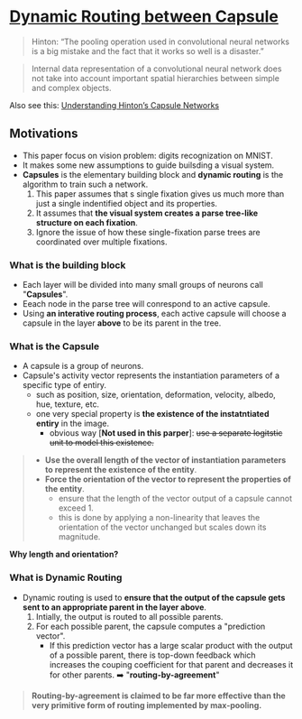 # [Dynamic Routing between Capsule](https://arxiv.org/pdf/1710.09829.pdf)

> Hinton: “The pooling operation used in convolutional neural networks is a big mistake and the fact that it works so well is a disaster.”

> Internal data representation of a convolutional neural network does not take into account important spatial hierarchies between simple and complex objects.

Also see this: [Understanding Hinton’s Capsule Networks](https://medium.com/ai%C2%B3-theory-practice-business/understanding-hintons-capsule-networks-part-i-intuition-b4b559d1159b)


## Motivations

* This paper focus on vision problem: digits recognization on MNIST.
* It makes some new assumptions to guide builsding a visual system.
* **Capsules** is the elementary building block and **dynamic routing** is the algorithm to train such a network.
  1. This paper assumes that s single fixation gives us much more than just a single indentified object and its properties.
  1. It assumes that **the visual system creates a parse tree-like structure on each fixation**.
  1. Ignore the issue of how these single-fixation parse trees are coordinated over multiple fixations.

### What is the building block

* Each layer will be divided into many small groups of neurons call "**Capsules**".
* Eeach node in the parse tree will conrespond to an active capsule.
* Using **an interative routing process**, each active capsule will choose a capsule in the layer **above** to be its parent in the tree.

### What is the **Capsule**

* A capsule is a group of neurons.
* Capsule's activity vector represents the instantiation parameters of a specific type of entiry.
  * such as position, size, orientation, deformation, velocity, albedo, hue, texture, etc.
  * one very special property is **the existence of the instatntiated entiry** in the image.
    * obvious way [**Not used in this parper**]: ~~use a separate logitstic unit to model this existence.~~

>* **Use the overall length of the vector of instantiation parameters to represent the existence of the entity**.
>* **Force the orientation of the vector to represent the properties of the entity**.
>    * ensure that the length of the vector output of a capsule cannot exceed 1.
>    * this is done by applying a non-linearity that leaves the orientation of the vector unchanged but scales down its magnitude.

**Why length and orientation?**

### What is **Dynamic Routing**

* Dynamic routing is used to **ensure that the output of the capsule gets sent to an appropriate parent in the layer above**.
  1. Intially, the output is routed to all possible parents.
  1. For each possible parent, the capsule computes a "prediction vector".
      * If this prediction vector has a large scalar product with the output of a possible parent, there is top-down feedback which increases the couping coefficient for that parent and decreases it for other parents. :arrow_right: "**routing-by-agreement**"

> **Routing-by-agreement is claimed to be far more effective than the very primitive form of routing implemented by max-pooling.**